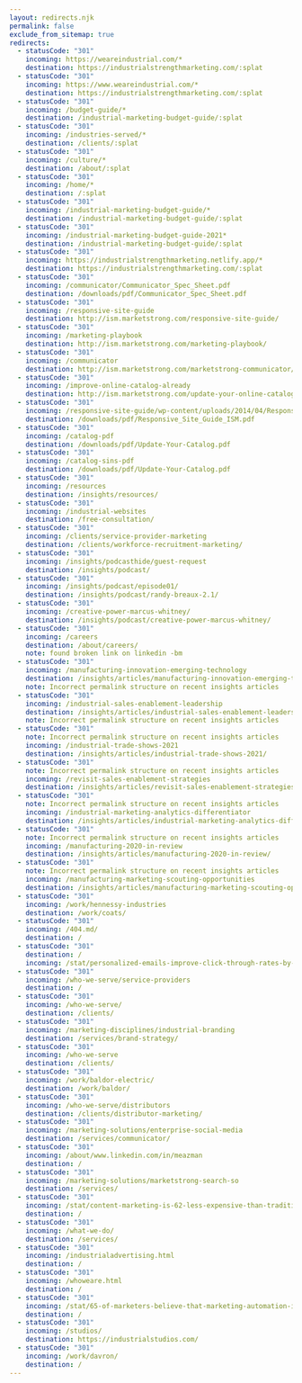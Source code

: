 ```yaml
---
layout: redirects.njk
permalink: false
exclude_from_sitemap: true
redirects:
  - statusCode: "301"
    incoming: https://weareindustrial.com/*
    destination: https://industrialstrengthmarketing.com/:splat
  - statusCode: "301"
    incoming: https://www.weareindustrial.com/*
    destination: https://industrialstrengthmarketing.com/:splat
  - statusCode: "301"
    incoming: /budget-guide/*
    destination: /industrial-marketing-budget-guide/:splat
  - statusCode: "301"
    incoming: /industries-served/*
    destination: /clients/:splat
  - statusCode: "301"
    incoming: /culture/*
    destination: /about/:splat
  - statusCode: "301"
    incoming: /home/*
    destination: /:splat
  - statusCode: "301"
    incoming: /industrial-marketing-budget-guide/*
    destination: /industrial-marketing-budget-guide/:splat
  - statusCode: "301"
    incoming: /industrial-marketing-budget-guide-2021*
    destination: /industrial-marketing-budget-guide/:splat
  - statusCode: "301"
    incoming: https://industrialstrengthmarketing.netlify.app/*
    destination: https://industrialstrengthmarketing.com/:splat
  - statusCode: "301"
    incoming: /communicator/Communicator_Spec_Sheet.pdf
    destination: /downloads/pdf/Communicator_Spec_Sheet.pdf
  - statusCode: "301"
    incoming: /responsive-site-guide
    destination: http://ism.marketstrong.com/responsive-site-guide/
  - statusCode: "301"
    incoming: /marketing-playbook
    destination: http://ism.marketstrong.com/marketing-playbook/
  - statusCode: "301"
    incoming: /communicator
    destination: http://ism.marketstrong.com/marketstrong-communicator/
  - statusCode: "301"
    incoming: /improve-online-catalog-already
    destination: http://ism.marketstrong.com/update-your-online-catalog-already/
  - statusCode: "301"
    incoming: /responsive-site-guide/wp-content/uploads/2014/04/Responsive_Site_Guide_ISM.pdf
    destination: /downloads/pdf/Responsive_Site_Guide_ISM.pdf
  - statusCode: "301"
    incoming: /catalog-pdf
    destination: /downloads/pdf/Update-Your-Catalog.pdf
  - statusCode: "301"
    incoming: /catalog-sins-pdf
    destination: /downloads/pdf/Update-Your-Catalog.pdf
  - statusCode: "301"
    incoming: /resources
    destination: /insights/resources/
  - statusCode: "301"
    incoming: /industrial-websites
    destination: /free-consultation/
  - statusCode: "301"
    incoming: /clients/service-provider-marketing
    destination: /clients/workforce-recruitment-marketing/
  - statusCode: "301"
    incoming: /insights/podcasthide/guest-request
    destination: /insights/podcast/
  - statusCode: "301"
    incoming: /insights/podcast/episode01/
    destination: /insights/podcast/randy-breaux-2.1/
  - statusCode: "301"
    incoming: /creative-power-marcus-whitney/
    destination: /insights/podcast/creative-power-marcus-whitney/
  - statusCode: "301"
    incoming: /careers
    destination: /about/careers/
    note: found broken link on linkedin -bm
  - statusCode: "301"
    incoming: /manufacturing-innovation-emerging-technology
    destination: /insights/articles/manufacturing-innovation-emerging-technology/
    note: Incorrect permalink structure on recent insights articles
  - statusCode: "301"
    incoming: /industrial-sales-enablement-leadership
    destination: /insights/articles/industrial-sales-enablement-leadership/
    note: Incorrect permalink structure on recent insights articles
  - statusCode: "301"
    note: Incorrect permalink structure on recent insights articles
    incoming: /industrial-trade-shows-2021
    destination: /insights/articles/industrial-trade-shows-2021/
  - statusCode: "301"
    note: Incorrect permalink structure on recent insights articles
    incoming: /revisit-sales-enablement-strategies
    destination: /insights/articles/revisit-sales-enablement-strategies/
  - statusCode: "301"
    note: Incorrect permalink structure on recent insights articles
    incoming: /industrial-marketing-analytics-differentiator
    destination: /insights/articles/industrial-marketing-analytics-differentiator/
  - statusCode: "301"
    note: Incorrect permalink structure on recent insights articles
    incoming: /manufacturing-2020-in-review
    destination: /insights/articles/manufacturing-2020-in-review/
  - statusCode: "301"
    note: Incorrect permalink structure on recent insights articles
    incoming: /manufacturing-marketing-scouting-opportunities
    destination: /insights/articles/manufacturing-marketing-scouting-opportunities/
  - statusCode: "301"
    incoming: /work/hennessy-industries
    destination: /work/coats/
  - statusCode: "301"
    incoming: /404.md/
    destination: /
  - statusCode: "301"
    destination: /
    incoming: /stat/personalized-emails-improve-click-through-rates-by-14-and-conversion-rates-by-10/
  - statusCode: "301"
    incoming: /who-we-serve/service-providers
    destination: /
  - statusCode: "301"
    incoming: /who-we-serve/
    destination: /clients/
  - statusCode: "301"
    incoming: /marketing-disciplines/industrial-branding
    destination: /services/brand-strategy/
  - statusCode: "301"
    incoming: /who-we-serve
    destination: /clients/
  - statusCode: "301"
    incoming: /work/baldor-electric/
    destination: /work/baldor/
  - statusCode: "301"
    incoming: /who-we-serve/distributors
    destination: /clients/distributor-marketing/
  - statusCode: "301"
    incoming: /marketing-solutions/enterprise-social-media
    destination: /services/communicator/
  - statusCode: "301"
    incoming: /about/www.linkedin.com/in/meazman
    destination: /
  - statusCode: "301"
    incoming: /marketing-solutions/marketstrong-search-so
    destination: /services/
  - statusCode: "301"
    incoming: /stat/content-marketing-is-62-less-expensive-than-traditional-marketing-tactics/
    destination: /
  - statusCode: "301"
    incoming: /what-we-do/
    destination: /services/
  - statusCode: "301"
    incoming: /industrialadvertising.html
    destination: /
  - statusCode: "301"
    incoming: /whoweare.html
    destination: /
  - statusCode: "301"
    incoming: /stat/65-of-marketers-believe-that-marketing-automation-is-very-important-to-the-overall-success-of-their-campaigns-however-a-lack-of-in-house-expertise-looms-as-their-most-challenging-obstacle-to-overc/
    destination: /
  - statusCode: "301"
    incoming: /studios/
    destination: https://industrialstudios.com/
  - statusCode: "301"
    incoming: /work/davron/
    destination: /
---
```

